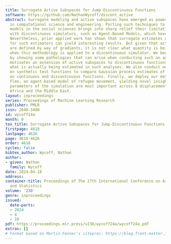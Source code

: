```yaml
---
title: Surrogate Active Subspaces for Jump-Discontinuous Functions
software: https://github.com/NathanWycoff/discont_active
abstract: Surrogate modeling and active subspaces have emerged as powerful paradigms
  in computational science and engineering. Porting such techniques to computational
  models in the social sciences brings into sharp relief their limitations in dealing
  with discontinuous simulators, such as Agent-Based Models, which have discrete outputs.
  Nevertheless, prior applied work has shown that surrogate estimates of active subspaces
  for such estimators can yield interesting results. But given that active subspaces
  are defined by way of gradients, it is not clear what quantity is being estimated
  when this methodology is applied to a discontinuous simulator. We begin this article
  by showing some pathologies that can arise when conducting such an analysis. This
  motivates an extension of active subspaces to discontinuous functions, clarifying
  what is actually being estimated in such analyses. We also conduct numerical experiments
  on synthetic test functions to compare Gaussian process estimates of active subspaces
  on continuous and discontinuous functions. Finally, we deploy our methodology on
  Flee, an agent-based model of refugee movement, yielding novel insights into which
  parameters of the simulation are most important across 8 displacement crises in
  Africa and the Middle East.
layout: inproceedings
series: Proceedings of Machine Learning Research
publisher: PMLR
issn: 2640-3498
id: wycoff24a
month: 0
tex_title: Surrogate Active Subspaces for Jump-Discontinuous Functions
firstpage: 4618
lastpage: 4626
page: 4618-4626
order: 4618
cycles: false
bibtex_author: Wycoff, Nathan
author:
- given: Nathan
  family: Wycoff
date: 2024-04-18
address:
container-title: Proceedings of The 27th International Conference on Artificial Intelligence
  and Statistics
volume: '238'
genre: inproceedings
issued:
  date-parts:
  - 2024
  - 4
  - 18
pdf: https://proceedings.mlr.press/v238/wycoff24a/wycoff24a.pdf
extras: []
# Format based on Martin Fenner's citeproc: https://blog.front-matter.io/posts/citeproc-yaml-for-bibliographies/
---
```

